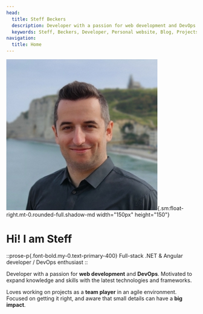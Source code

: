 ```yaml
---
head:
  title: Steff Beckers
  description: Developer with a passion for web development and DevOps. Motivated to expand knowledge and skills with the latest technologies and frameworks. Loves working on projects as a team player in an agile environment. Focused on getting it right, and aware that small details can have a big impact.
  keywords: Steff, Beckers, Developer, Personal website, Blog, Projects, Resume, CV, Home
navigation:
  title: Home
---
```


![Steff](/images/steff.jpg){.sm:float-right.mt-0.rounded-full.shadow-md width="150px" height="150"}

# Hi! I am Steff

::prose-p{.font-bold.my-0.text-primary-400}
Full-stack .NET & Angular developer / DevOps enthusiast
::

Developer with a passion for **web development** and **DevOps**. Motivated to expand knowledge and skills with the latest technologies and frameworks.

Loves working on projects as a **team player** in an agile environment. Focused on getting it right, and aware that small details can have a **big impact**.